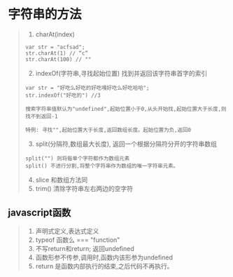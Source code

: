 # 字符串的方法

> 1. charAt(index)
>
> ```
> var str = "acfsad";
> str.charAt(1) // “c“
> str.charAt(100) // ""
> ```
>
> 2. indexOf(字符串,寻找起始位置)  找到并返回该字符串首字的索引
>
> ```
> var str = "好吃么好吃的好吃嘎好吃么好吃哈哈";
> str.indexOf("好吃的") //3
> ```
>
> ```
> 搜索字符串值默认为"undefined",起始位置小于0,从头开始找,起始位置大于长度,则找不到返回-1
> ```
>
> ```
> 特例: 寻找"",起始位置大于长度,返回数组长度。起始位置为负,返回0
> ```
>
> 3. split(分隔符,数组最大长度), 返回一个根据分隔符分开的字符串数组
>
> ```
> split("") 则将每单个字符都作为数组元素
> split() 不进行分割,将整个字符串作为数组的唯一字符串元素。
> ```
>
> 4. slice 和数组方法同
> 5. trim() 清除字符串左右两边的空字符

## javascript函数

> 1. 声明式定义,表达式定义
> 2. typeof 函数么 === "function"
> 3. 不写return和return; 返回undefined
> 4. 函数形参不传参,调用时,函数内该形参为undefined
> 5. return 是函数内部执行的结束,之后代码不再执行。